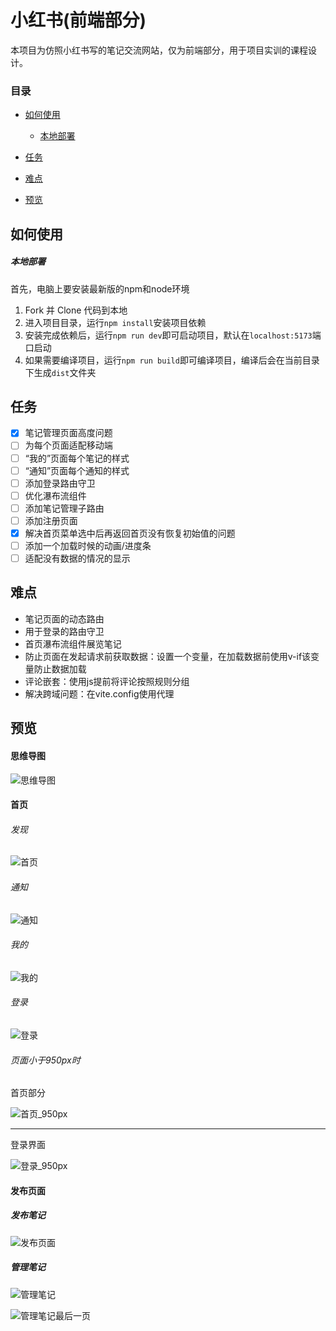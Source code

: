 # 小红书(前端部分)

本项目为仿照小红书写的笔记交流网站，仅为前端部分，用于项目实训的课程设计。

### 目录

- [如何使用](#如何使用)
  - [本地部署](#本地部署)
  
- [任务](#任务)
- [难点](#难点)
- [预览](#预览)

## 如何使用

##### 本地部署

首先，电脑上要安装最新版的npm和node环境

1. Fork 并 Clone 代码到本地
2. 进入项目目录，运行`npm install`安装项目依赖
3. 安装完成依赖后，运行`npm run dev`即可启动项目，默认在`localhost:5173`端口启动
4. 如果需要编译项目，运行`npm run build`即可编译项目，编译后会在当前目录下生成`dist`文件夹

## 任务
- [x] 笔记管理页面高度问题
- [ ] 为每个页面适配移动端
- [ ] “我的”页面每个笔记的样式
- [ ] “通知”页面每个通知的样式
- [ ] 添加登录路由守卫 
- [ ] 优化瀑布流组件
- [ ] 添加笔记管理子路由
- [ ] 添加注册页面
- [x] 解决首页菜单选中后再返回首页没有恢复初始值的问题
- [ ] 添加一个加载时候的动画/进度条
- [ ] 适配没有数据的情况的显示

## 难点

- 笔记页面的动态路由
- 用于登录的路由守卫
- 首页瀑布流组件展览笔记
- 防止页面在发起请求前获取数据：设置一个变量，在加载数据前使用v-if该变量防止数据加载
- 评论嵌套：使用js提前将评论按照规则分组
- 解决跨域问题：在vite.config使用代理

## 预览

#### 思维导图

![思维导图](markdown/images/思维导图.png)

#### 首页

###### 发现

![首页](markdown/images/首页.png)

###### 通知

![通知](markdown/images/通知.png)

###### 我的

![我的](markdown/images/我的.png)

###### 登录

![登录](markdown/images/登录弹窗.png)

###### 页面小于950px时

首页部分

![首页_950px](markdown/images/首页_950px.png)

------

登录界面

![登录_950px](markdown/images/登录_950px.png)

#### 发布页面

##### 发布笔记

![发布页面](markdown/images/发布页面.png)

##### 管理笔记

![管理笔记](markdown/images/管理笔记.png)

![管理笔记最后一页](markdown/images/管理笔记最后一页.png)